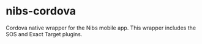 nibs-cordova
============

Cordova native wrapper for the Nibs mobile app. This wrapper includes the SOS and Exact Target plugins.

